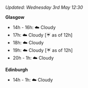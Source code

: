 *Updated: Wednesday 3rd May 12:30*

**Glasgow**

* 14h - 16h: :cloud: Cloudy
* 17h: :cloud: Cloudy [:umbrella: as of 12h]
* 18h: :cloud: Cloudy
* 19h: :cloud: Cloudy [:umbrella: as of 12h]
* 20h - 1h: :cloud: Cloudy

**Edinburgh**

* 14h - 1h: :cloud: Cloudy
